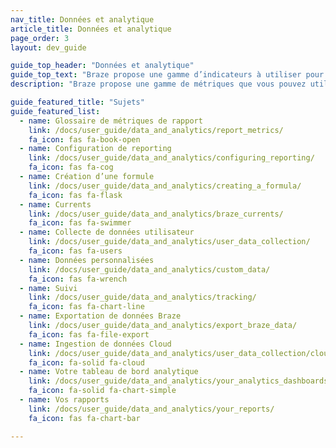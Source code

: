 ```yaml
---
nav_title: Données et analytique
article_title: Données et analytique
page_order: 3
layout: dev_guide

guide_top_header: "Données et analytique"
guide_top_text: "Braze propose une gamme d’indicateurs à utiliser pour mesurer la performance de vos campagnes. Nous proposons également plusieurs fonctionnalités de reporting et de suivi pour vous garantir que vous obtenez les données chiffrées dont vous avez besoin.<br><br>Vous pouvez également utiliser les données Braze pour intensifier les efforts BI et d’analyse sur d’autres excellentes plateformes de reporting, en utilisant <a href='/docs/user_guide/data_and_analytics/braze_currents/'>Currents</a>, l’outil d’exportation de diffusion de données, pour permettre à votre équipe d’agir sur une grande quantité de données client granulaires."
description: "Braze propose une gamme de métriques que vous pouvez utiliser lorsque vous évaluez la réussite de vos campagnes. Nous proposons également plusieurs fonctionnalités de rapport et de suivi pour vous garantir que vous obtenez les données chiffrées dont vous avez besoin." 

guide_featured_title: "Sujets"
guide_featured_list:
  - name: Glossaire de métriques de rapport
    link: /docs/user_guide/data_and_analytics/report_metrics/
    fa_icon: fas fa-book-open
  - name: Configuration de reporting
    link: /docs/user_guide/data_and_analytics/configuring_reporting/
    fa_icon: fas fa-cog
  - name: Création d’une formule
    link: /docs/user_guide/data_and_analytics/creating_a_formula/
    fa_icon: fas fa-flask
  - name: Currents
    link: /docs/user_guide/data_and_analytics/braze_currents/
    fa_icon: fas fa-swimmer
  - name: Collecte de données utilisateur
    link: /docs/user_guide/data_and_analytics/user_data_collection/
    fa_icon: fas fa-users
  - name: Données personnalisées
    link: /docs/user_guide/data_and_analytics/custom_data/
    fa_icon: fas fa-wrench
  - name: Suivi
    link: /docs/user_guide/data_and_analytics/tracking/
    fa_icon: fas fa-chart-line
  - name: Exportation de données Braze
    link: /docs/user_guide/data_and_analytics/export_braze_data/
    fa_icon: fas fa-file-export
  - name: Ingestion de données Cloud
    link: /docs/user_guide/data_and_analytics/user_data_collection/cloud_ingestion/
    fa_icon: fa-solid fa-cloud
  - name: Votre tableau de bord analytique
    link: /docs/user_guide/data_and_analytics/your_analytics_dashboards/
    fa_icon: fa-solid fa-chart-simple
  - name: Vos rapports
    link: /docs/user_guide/data_and_analytics/your_reports/
    fa_icon: fas fa-chart-bar

---
```

<br><br>
